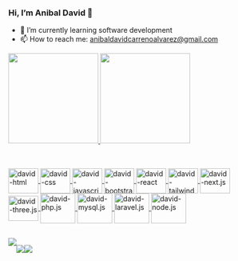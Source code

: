 ### Hi, I’m Anibal David 👋

- 🌱 I’m currently learning software development
- 📫 How to reach me: anibaldavidcarrenoalvarez@gmail.com

<div>
  <a href="https://.com/anibal-carre">
    <img height="180em" src="https://github-readme-stats.vercel.app/api?username=anibal-carre&show_icons=true&theme=highcontrast&include_all_commits=true&count_private=true"/>
    <img height="180em" src="https://github-readme-stats.vercel.app/api/top-langs/?username=anibal-carre&layout=compact&langs_count=16&theme=highcontrast" />
</div>

##

<div style="display: inline_block"><br>

<img align="center" alt="david-html" height="50" width="60" src="https://cdn.jsdelivr.net/gh/devicons/devicon/icons/html5/html5-original.svg"/>

<img align="center" alt="david-css" height="50" width="60" src="https://cdn.jsdelivr.net/gh/devicons/devicon/icons/css3/css3-original.svg"/>

<img align="center" alt="david-javascript" height="50" width="60" src="https://cdn.jsdelivr.net/gh/devicons/devicon/icons/javascript/javascript-original.svg"/>

<img align="center" alt="david-bootstrap" height="50" width="60" src="https://cdn.jsdelivr.net/gh/devicons/devicon/icons/bootstrap/bootstrap-original.svg"/>

<img align="center" alt="david-react" height="50" width="60" src="https://cdn.jsdelivr.net/gh/devicons/devicon/icons/react/react-original.svg"/>

<img align="center" alt="david-tailwind" height="50" width="60" src="https://cdn.jsdelivr.net/gh/devicons/devicon/icons/tailwindcss/tailwindcss-original-wordmark.svg"/>
  
<img align="center" alt="david-next.js" height="50" width="60" src="https://cdn.jsdelivr.net/gh/devicons/devicon/icons/nextjs/nextjs-original.svg"/>

<img align="center" alt="david-three.js" height="50" width="60" src="https://cdn.jsdelivr.net/gh/devicons/devicon/icons/threejs/threejs-original.svg"/>

<img align="center" alt="david-php.js" height="60" width="70" src="https://cdn.jsdelivr.net/gh/devicons/devicon/icons/php/php-original.svg" />

<img align="center" alt="david-mysql.js" height="60" width="70" src="https://cdn.jsdelivr.net/gh/devicons/devicon/icons/mysql/mysql-original-wordmark.svg" />

<img align="center" alt="david-laravel.js" height="60" width="70" src="https://cdn.jsdelivr.net/gh/devicons/devicon/icons/laravel/laravel-plain-wordmark.svg" />

<img align="center" alt="david-node.js" height="60" width="70" src="https://cdn.jsdelivr.net/gh/devicons/devicon/icons/nodejs/nodejs-original.svg" />


</div>

##

<div style="display: flex"><br>
  <a  href="https://www.instagram.com/davidcarrenoalvarez/"><img src="https://img.shields.io/badge/Instagram-E4405F?style=for-the-badge&logo=instagram&logoColor=white" target="_blank"/></a>

  <a  href="https://www.facebook.com/david.carrenoalvarez/" target="_blank"><img src="https://img.shields.io/badge/Facebook-1877F2?style=for-the-badge&logo=facebook&logoColor=white"/></a>

  <a  href="https://www.linkedin.com/in/anibal-david-carre%C3%B1o-alvarez-2066aa267/" target="_blank"><img src="https://img.shields.io/badge/LinkedIn-0077B5?style=for-the-badge&logo=linkedin&logoColor=white" /></a>
</div>
